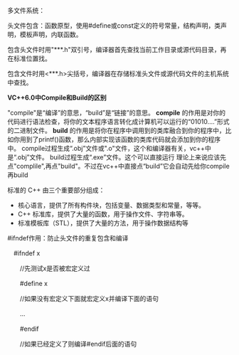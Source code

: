 多文件系统： 

头文件包含：函数原型，使用#define或const定义的符号常量，结构声明，类声明，模板声明，内联函数。

包含头文件时用"***.h"双引号，编译器首先查找当前工作目录或源代码目录，再在标准位置找。

包含文件时用<***.h>尖括号，编译器在存储标准头文件或源代码文件的主机系统中查找。





**VC++6.0中Compile和Build的区别**

"compile"是“编译”的意思，“build”是“链接”的意思。
**compile** 的作用是对你的代码进行语法检查，将你的文本程序语言转化成计算机可以运行的“01010....”形式的二进制文件。
**build** 的作用是将你在程序中调用到的类库融合到你的程序中，比如你用到了printf()函数，那么内部实现该函数的类库代码就会添加到你的程序中。
compile过程生成“.obj”文件或".o"文件，这个和编译器有关，vc++中是“.obj”文件。
build过程生成“.exe”文件。这个可以直接运行
理论上来说应该先点"complile",再点"build"。不过在vc++中直接点“build”它会自动先给你compile再build



标准的 C++ 由三个重要部分组成：

- 核心语言，提供了所有构件块，包括变量、数据类型和常量，等等。
- C++ 标准库，提供了大量的函数，用于操作文件、字符串等。
- 标准模板库（STL），提供了大量的方法，用于操作数据结构等



#ifndef作用：防止头文件的重复包含和编译

　#ifndef x

　　//先测试x是否被宏定义过

　　#define x

　　//如果没有宏定义下面就宏定义x并编译下面的语句

　　...

　　#endif

　　//如果已经定义了则编译#endif后面的语句

